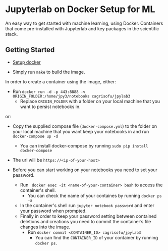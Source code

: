 # Jupyterlab on Docker Setup for ML

An easy way to get started with machine learning, using Docker. Containers that
come pre-installed with Jupyterlab and key packages in the scientific
stack.

## Getting Started

* [Setup docker](https://docs.docker.com/get-started/)

* Simply run `make` to build the image.

In order to create a container using the image, either:

* Run `docker run -d -p 443:8888 -v ORIGIN_FOLDER:/home/jpy3/notebooks cagrisofu/jpylab3`
    * Replace `ORIGIN_FOLDER` with a folder on your local machine that you want to persist notebooks in.

or:

* Copy the supplied compose file (`docker-compose.yml`) to the folder on your local machine  that you want keep your notebooks in and run `docker-compose up -d`
    * You can install docker-compose by running `sudo pip install docker-compose`

* The url will be `https://<ip-of-your-host>`

* Before you can start working on your notebooks you need to set your password.
    * Run ` docker exec -it <name-of-your-container> bash` to access the container's shell.
        * You can check the name of your containes by running `docker ps -a`
    * In the container's shell run `jupyter notebook password` and enter your password when prompted.
    * Finally in order to keep your password setting between contained deletions and creations you need to commit the container’s file changes into the image.
        * Run `docker commit <CONTAINER_ID> cagrisofu/jpylab3` 
            * You can find the `CONTAINER_ID` of your container by running `docker ps`.

